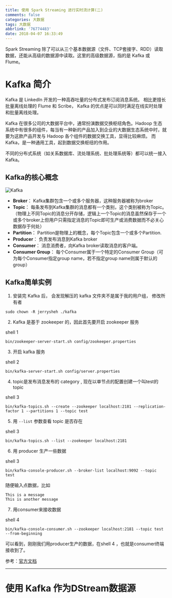 ```yaml
---
title: 使用 Spark Streaming 进行实时流计算(二)
comments: false
categories: 大数据
tags: 大数据
abbrlink: '76774483'
date: 2018-04-07 16:33:49
---
```



Spark Streaming 除了可以从三个基本数据源（文件、TCP套接字、RDD）读取数据，还能从高级的数据源中读取。这里的高级数据源，指的是 Kafka 或 Flume。

# Kafka 简介

Kafka 是 LinkedIn 开发的一种高吞吐量的分布式发布订阅消息系统。 相比更擅长批量离线处理的 Flume 和 Scribe， Kafka 的优点是可以同时满足在线实时处理和批量离线处理。

<!-- more -->

Kafka 在很多公司的大数据平台中，通常扮演数据交换枢纽角色。Hadoop 生态系统中有很多的组件，每当有一种新的产品加入到企业的大数据生态系统中时，就要为这款产品开发与 Hadoop 各个组件的数据交换工具，显得比较麻烦。 而 Kafka，是一种通用工具，起到数据交换枢纽的作用。

不同的分布式系统（如关系数据库、流处理系统、批处理系统等）都可以统一接入 Kafka。

## Kafka的核心概念

![Kafka](https://kafka.apache.org/11/images/kafka-apis.png)



- **Broker**： Kafka集群包含一个或多个服务器，这种服务器被称为broker
- **Topic**： 每条发布到Kafka集群的消息都有一个类别，这个类别被称为Topic。（物理上不同Topic的消息分开存储，逻辑上一个Topic的消息虽然保存于一个或多个broker上但用户只需指定消息的Topic即可生产或消费数据而不必关心数据存于何处）
- **Partition**： Partition是物理上的概念，每个Topic包含一个或多个Partition.
- **Producer**： 负责发布消息到Kafka broker
- **Consumer**： 消息消费者，向Kafka broker读取消息的客户端。
- **Consumer Group**： 每个Consumer属于一个特定的Consumer Group（可为每个Consumer指定group name，若不指定group name则属于默认的group）

## Kafka简单实例

1. 安装完 Kafka 后， 会发现解压的 kafka 文件夹不是属于我的用户组， 修改所有者

```
sudo chown -R jerrysheh ./kafka
```

2. Kafka 是基于 zookeeper 的，因此首先要开启 zookeeper 服务

shell 1
```
bin/zookeeper-server-start.sh config/zookeeper.properties
```

3. 开启 kafka 服务

shell 2
```
bin/kafka-server-start.sh config/server.properties
```

4. topic是发布消息发布的 category , 现在以单节点的配置创建一个叫test的topic

shell 3
```
bin/kafka-topics.sh --create --zookeeper localhost:2181 --replication-factor 1 --partitions 1 --topic test
```

5. 用 `--list` 参数查看 topic 是否存在

shell 3
```
bin/kafka-topics.sh --list --zookeeper localhost:2181  
```

6. 用 producer 生产一些数据

shell 3
```
bin/kafka-console-producer.sh --broker-list localhost:9092 --topic test
```

随便输入点数据，比如

```
This is a message
This is another message
```

7. 用consumer来接收数据

shell 4
```
bin/kafka-console-consumer.sh --zookeeper localhost:2181 --topic test --from-beginning
```

可以看到，刚刚我们用producer生产的数据，在shell 4 ，也就是consumer终端接收到了。

参考：[官方文档](https://kafka.apache.org/quickstart)

---

# 使用 Kafka 作为DStream数据源
